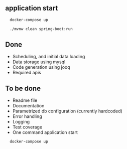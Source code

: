## application start

```bash
  docker-compose up
```

```bash
  ./mvnw clean spring-boot:run
```

## Done

- Scheduling, and initial data loading
- Data storage using mysql
- Code generation using jooq
- Required apis

## To be done

- Readme file
- Documentation
- Parametrized db configuration (currently hardcoded)
- Error handling
- Logging
- Test coverage
- One command application start

```bash
  docker-compose up
```